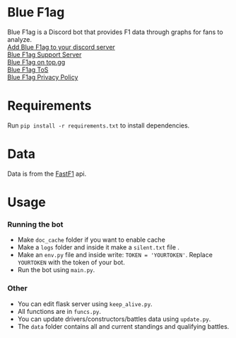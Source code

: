 # Blue F1ag
Blue F1ag is a Discord bot that provides F1 data through graphs for fans to analyze.  
[Add Blue F1ag to your discord server](https://ojee.xyz/bluef1ag)  
[Blue F1ag Support Server](https://ojee.xyz/bluef1ag-support)  
[Blue F1ag on top.gg](https://ojee.xyz/bluef1ag-top.gg)  
[Blue F1ag ToS](https://ojee.xyz/bluef1ag-tos)  
[Blue F1ag Privacy Policy](https://ojee.xyz/bluef1ag-priv)  

# Requirements
Run `pip install -r requirements.txt` to install dependencies.

# Data
Data is from the [FastF1](https://github.com/theOehrly/Fast-F1) api.

# Usage

### Running the bot ###
- Make `doc_cache` folder if you want to enable cache
- Make a `logs` folder and inside it make a `silent.txt` file .
- Make an `env.py` file and inside write: `TOKEN = 'YOURTOKEN'`. Replace `YOURTOKEN` with the token of your bot.
- Run the bot using `main.py`.

### Other ###
- You can edit flask server using `keep_alive.py`.
- All functions are in `funcs.py`.
- You can update drivers/constructors/battles data using `update.py`.
- The `data` folder contains all and current standings and qualifying battles.
